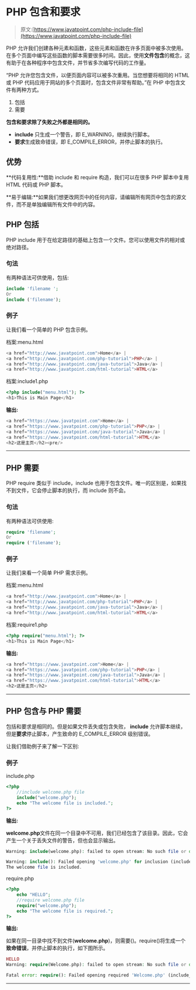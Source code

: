 # PHP 包含和要求

> 原文:[https://www.javatpoint.com/php-include-file](https://www.javatpoint.com/php-include-file)

PHP 允许我们创建各种元素和函数，这些元素和函数在许多页面中被多次使用。在多个页面中编写这些函数的脚本需要很多时间。因此，使用**文件包含**的概念，这有助于在各种程序中包含文件，并节省多次编写代码的工作量。

“PHP 允许您包含文件，以便页面内容可以被多次重用。当您想要将相同的 HTML 或 PHP 代码应用于网站的多个页面时，包含文件非常有帮助。”在 PHP 中包含文件有两种方式。

1.  包括
2.  需要

**包含和要求除了失败之外都是相同的。**

*   **include** 只生成一个警告，即 E_WARNING，继续执行脚本。
*   **要求**生成致命错误，即 E_COMPILE_ERROR，并停止脚本的执行。

## 优势

**代码复用性:**借助 include 和 require 构造，我们可以在很多 PHP 脚本中复用 HTML 代码或 PHP 脚本。

**易于编辑:**如果我们想更改网页中的任何内容，请编辑所有网页中包含的源文件，而不是单独编辑所有文件中的内容。

## PHP 包括

PHP include 用于在给定路径的基础上包含一个文件。您可以使用文件的相对或绝对路径。

### 句法

有两种语法可供使用，包括:

```php
include 'filename ';
Or 
include ('filename');

```

### 例子

让我们看一个简单的 PHP 包含示例。

档案:menu.html

```php
<a href="http://www.javatpoint.com">Home</a> |   
<a href="http://www.javatpoint.com/php-tutorial">PHP</a> |   
<a href="http://www.javatpoint.com/java-tutorial">Java</a> |    
<a href="http://www.javatpoint.com/html-tutorial">HTML</a>  

```

档案:include1.php

```php
<?php include("menu.html"); ?>
<h1>This is Main Page</h1>

```

**输出:**

```php
<a href="https://www.javatpoint.com">Home</a> | 
<a href="https://www.javatpoint.com/php-tutorial">PHP</a> | 
<a href="https://www.javatpoint.com/java-tutorial">Java</a> |  
<a href="https://www.javatpoint.com/html-tutorial">HTML</a>
<h2>这是主页</h2><pre/>
```

* * *

## PHP 需要

PHP require 类似于 include，include 也用于包含文件。唯一的区别是，如果找不到文件，它会停止脚本的执行，而 include 则不会。

### 句法

有两种语法可供使用:

```php
require 'filename';
Or 
require ('filename');

```

### 例子

让我们来看一个简单 PHP 需求示例。

档案:menu.html

```php
<a href="http://www.javatpoint.com">Home</a> |   
<a href="http://www.javatpoint.com/php-tutorial">PHP</a> |   
<a href="http://www.javatpoint.com/java-tutorial">Java</a> |    
<a href="http://www.javatpoint.com/html-tutorial">HTML</a>

```

档案:require1.php

```php
<?php require("menu.html"); ?>
<h1>This is Main Page</h1>

```

**输出:**

```php
<a href="https://www.javatpoint.com">Home</a> | 
<a href="https://www.javatpoint.com/php-tutorial">PHP</a> | 
<a href="https://www.javatpoint.com/java-tutorial">Java</a> |  
<a href="https://www.javatpoint.com/html-tutorial">HTML</a>
<h2>这是主页</h2>
```

* * *

## PHP 包含与 PHP 需要

包括和要求是相同的。但是如果文件丢失或包含失败， **include** 允许脚本继续，但是**要求**停止脚本，产生致命的 E_COMPILE_ERROR 级别错误。

让我们借助例子来了解一下区别:

### 例子

include.php

```php
<?php 
	//include welcome.php file 
	include("welcome.php");
	echo "The welcome file is included.";
?>

```

**输出:**

**welcome.php**文件在同一个目录中不可用，我们已经包含了该目录。因此，它会产生一个关于丢失文件的警告，但也会显示输出。

```php
Warning: include(welcome.php): failed to open stream: No such file or directory in C:\xampp\htdocs\program\include.php on line 3

Warning: include(): Failed opening 'welcome.php' for inclusion (include_path='C:\xampp\php\PEAR') in C:\xampp\htdocs\program\include.php on line 3
The welcome file is included.

```

require.php

```php
<?php
	echo "HELLO";
	//require welcome.php file 
	require("welcome.php");
	echo "The welcome file is required.";
?>

```

**输出:**

如果在同一目录中找不到文件(**welcome.php**)，则需要()。require()将生成一个**致命错误**，并停止脚本的执行，如下图所示。

```php
HELLO
Warning: require(Welcome.php): failed to open stream: No such file or directory in C:\xampp\htdocs\program\include.php on line 3

Fatal error: require(): Failed opening required 'Welcome.php' (include_path='C:\xampp\php\PEAR') in C:\xampp\htdocs\program\include.php on line 3

```

* * *